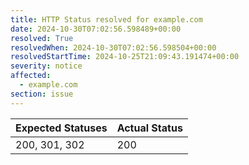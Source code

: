 ```yaml
---
title: HTTP Status resolved for example.com
date: 2024-10-30T07:02:56.598489+00:00
resolved: True
resolvedWhen: 2024-10-30T07:02:56.598504+00:00
resolvedStartTime: 2024-10-25T21:09:43.191474+00:00
severity: notice
affected:
  - example.com
section: issue
---
```


| Expected Statuses | Actual Status  |
|-------------------|----------------|
| 200, 301, 302 | 200 |

